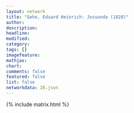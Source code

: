 ```yaml
---
layout: network
title: "Gehe, Eduard Heinrich: Jessonda (1828)"
author:
description:
headline:
modified:
category:
tags: []
imagefeature: 
mathjax: 
chart: 
comments: false
featured: false
list: false
networkdata: 26.json
---
```

{% include matrix.html %}
